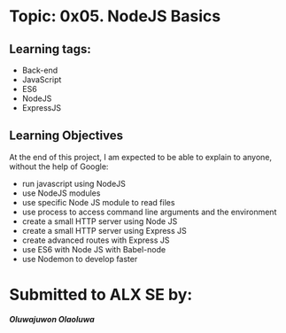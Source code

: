 # Topic: 0x05. NodeJS Basics

## Learning tags:

- Back-end
- JavaScript
- ES6
- NodeJS
- ExpressJS

## Learning Objectives

At the end of this project, I am expected to be able to explain to anyone, without the help of Google:

- run javascript using NodeJS
- use NodeJS modules
- use specific Node JS module to read files
- use process to access command line arguments and the environment
- create a small HTTP server using Node JS
- create a small HTTP server using Express JS
- create advanced routes with Express JS
- use ES6 with Node JS with Babel-node
- use Nodemon to develop faster

# Submitted to ALX SE by:

**_Oluwajuwon Olaoluwa_**
